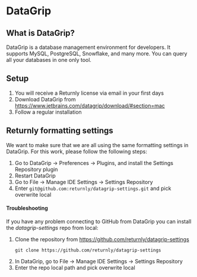 # DataGrip
## What is DataGrip?

DataGrip is a database management environment for developers. It supports MySQL, PostgreSQL, Snowflake, and many more. 
You can query all your databases in one only tool.

## Setup

1. You will receive a Returnly license via email in your first days
1. Download DataGrip from https://www.jetbrains.com/datagrip/download/#section=mac
1. Follow a regular installation


## Returnly formatting settings

We want to make sure that we are all using the same formatting settings in DataGrip.
For this work, please follow the following steps:

1. Go to DataGrip -> Preferences -> Plugins, and install the Settings Repository plugin
1. Restart DataGrip
1. Go to File -> Manage IDE Settings -> Settings Repository
1. Enter `git@github.com:returnly/datagrip-settings.git` and pick overwrite local

#### Troubleshooting
If you have any problem connecting to GitHub from DataGrip you can install the *datagrip-settings* repo from local:

1. Clone the repository from https://github.com/returnly/datagrip-settings
    ```
    git clone https://github.com/returnly/datagrip-settings
    ```
1. In DataGrip, go to File -> Manage IDE Settings -> Settings Repository
1. Enter the repo local path and pick overwrite local
